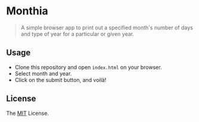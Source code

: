 # Monthia

> A simple browser app to print out a specified month's number of days and type of year for a particular or given year.

## Usage

 - Clone this repository and open `index.html` on your browser.
 - Select month and year.
 - Click on the submit button, and voilà!

## License

The [MIT](#) License.
